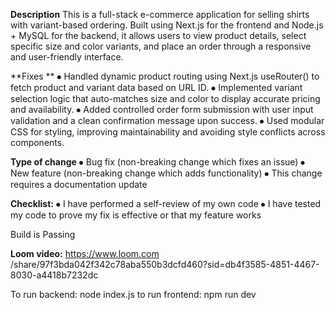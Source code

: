 **Description**
This is a full-stack e-commerce application for selling shirts with variant-based ordering. Built using Next.js for the frontend and Node.js + MySQL for the backend, it allows users to view product details, select specific size and color variants, and place an order through a responsive and user-friendly interface.

**Fixes **
⦁	 Handled dynamic product routing using Next.js useRouter() to fetch product and variant data based on URL ID.
⦁	Implemented variant selection logic that auto-matches size and color to display accurate pricing and availability.
⦁	Added controlled order form submission with user input validation and a clean confirmation message upon success.
⦁	Used modular CSS for styling, improving maintainability and avoiding style conflicts across components.

**Type of change**
⦁	 Bug fix (non-breaking change which fixes an issue)
⦁	New feature (non-breaking change which adds functionality)
⦁	This change requires a documentation update

**Checklist:**
⦁	I have performed a self-review of my own code 
⦁	I have tested my code to prove my fix is effective or that my feature works

Build is Passing

**Loom video:**
https://www.loom.com
/share/97f3bda042f342c78aba550b3dcfd460?sid=db4f3585-4851-4467-8030-a4418b7232dc

To run backend: node index.js
to run frontend: npm run dev
